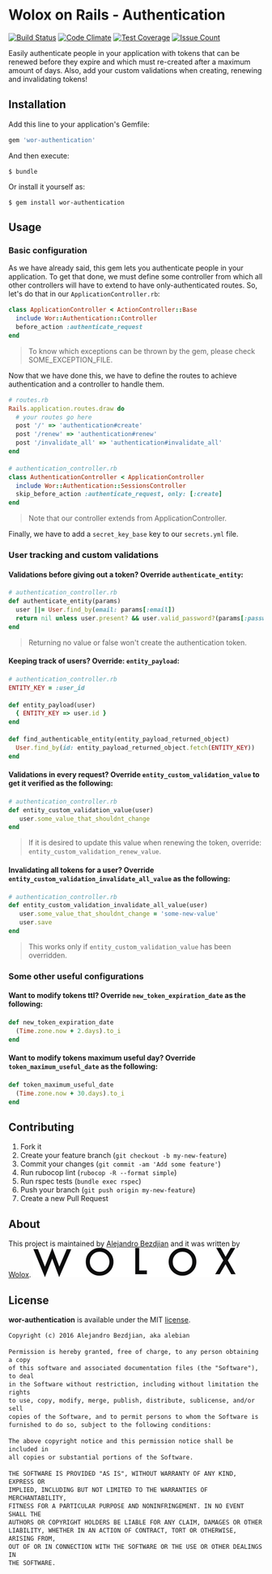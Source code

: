 # Wolox on Rails - Authentication
[![Build Status](https://travis-ci.org/Wolox/wor-authentication.svg)](https://travis-ci.org/Wolox/wor-authentication)
[![Code Climate](https://codeclimate.com/github/Wolox/wor-authentication/badges/gpa.svg)](https://codeclimate.com/github/Wolox/wor-authentication)
[![Test Coverage](https://codeclimate.com/github/Wolox/wor-authentication/badges/coverage.svg)](https://codeclimate.com/github/Wolox/wor-authentication/coverage)
[![Issue Count](https://codeclimate.com/github/Wolox/wor-authentication/badges/issue_count.svg)](https://codeclimate.com/github/Wolox/wor-authentication)

Easily authenticate people in your application with tokens that can be renewed before they expire and which must re-created after a maximum amount of days. Also, add your custom validations when creating, renewing and invalidating tokens!

## Installation

Add this line to your application's Gemfile:

```ruby
gem 'wor-authentication'
```

And then execute:

    $ bundle

Or install it yourself as:

    $ gem install wor-authentication

## Usage

### Basic configuration

As we have already said, this gem lets you authenticate people in your application. To get that done, we must define some controller from which all other controllers will have to extend to have only-authenticated routes. So, let's do that in our `ApplicationController.rb`:
```ruby
class ApplicationController < ActionController::Base
  include Wor::Authentication::Controller
  before_action :authenticate_request
end
```
> To know which exceptions can be thrown by the gem, please check SOME_EXCEPTION_FILE.

Now that we have done this, we have to define the routes to achieve authentication and a controller to handle them.
```ruby
# routes.rb
Rails.application.routes.draw do
  # your routes go here
  post '/' => 'authentication#create'
  post '/renew' => 'authentication#renew'
  post '/invalidate_all' => 'authentication#invalidate_all'
end

# authentication_controller.rb
class AuthenticationController < ApplicationController
  include Wor::Authentication::SessionsController
  skip_before_action :authenticate_request, only: [:create]
end
```
> Note that our controller extends from ApplicationController.

Finally, we have to add a `secret_key_base` key to our  `secrets.yml` file.

### User tracking and custom validations

#### Validations before giving out a token? Override `authenticate_entity`:

```ruby
# authentication_controller.rb
def authenticate_entity(params)
  user ||= User.find_by(email: params[:email])
  return nil unless user.present? && user.valid_password?(params[:password])
end
```
> Returning no value or false won't create the authentication token.

#### Keeping track of users? Override: `entity_payload`:

```ruby
# authentication_controller.rb
ENTITY_KEY = :user_id

def entity_payload(user)
  { ENTITY_KEY => user.id }
end

def find_authenticable_entity(entity_payload_returned_object)
  User.find_by(id: entity_payload_returned_object.fetch(ENTITY_KEY))
end
```

#### Validations in every request? Override `entity_custom_validation_value` to get it verified as the following:

```ruby
# authentication_controller.rb
def entity_custom_validation_value(user)
   user.some_value_that_shouldnt_change
end
```
> If it is desired to update this value when renewing the token, override: `entity_custom_validation_renew_value`.

#### Invalidating all tokens for a user? Override `entity_custom_validation_invalidate_all_value` as the following:

```ruby
# authentication_controller.rb
def entity_custom_validation_invalidate_all_value(user)
   user.some_value_that_shouldnt_change = 'some-new-value'
   user.save
end
```
> This works only if `entity_custom_validation_value` has been overridden.


### Some other useful configurations

#### Want to modify tokens ttl? Override `new_token_expiration_date` as the following:

```ruby
def new_token_expiration_date
  (Time.zone.now + 2.days).to_i
end
```

#### Want to modify tokens maximum useful day? Override `token_maximum_useful_date` as the following:

```ruby
def token_maximum_useful_date
  (Time.zone.now + 30.days).to_i
end
```

## Contributing

1. Fork it
2. Create your feature branch (`git checkout -b my-new-feature`)
3. Commit your changes (`git commit -am 'Add some feature'`)
4. Run rubocop lint (`rubocop -R --format simple`)
5. Run rspec tests (`bundle exec rspec`)
6. Push your branch (`git push origin my-new-feature`)
7. Create a new Pull Request

## About ##

This project is maintained by [Alejandro Bezdjian](https://github.com/alebian) and it was written by [Wolox](http://www.wolox.com.ar).
![Wolox](https://raw.githubusercontent.com/Wolox/press-kit/master/logos/logo_banner.png)

## License

**wor-authentication** is available under the MIT [license](https://raw.githubusercontent.com/Wolox/wor-authentication/master/LICENSE.md).

    Copyright (c) 2016 Alejandro Bezdjian, aka alebian

    Permission is hereby granted, free of charge, to any person obtaining a copy
    of this software and associated documentation files (the "Software"), to deal
    in the Software without restriction, including without limitation the rights
    to use, copy, modify, merge, publish, distribute, sublicense, and/or sell
    copies of the Software, and to permit persons to whom the Software is
    furnished to do so, subject to the following conditions:

    The above copyright notice and this permission notice shall be included in
    all copies or substantial portions of the Software.

    THE SOFTWARE IS PROVIDED "AS IS", WITHOUT WARRANTY OF ANY KIND, EXPRESS OR
    IMPLIED, INCLUDING BUT NOT LIMITED TO THE WARRANTIES OF MERCHANTABILITY,
    FITNESS FOR A PARTICULAR PURPOSE AND NONINFRINGEMENT. IN NO EVENT SHALL THE
    AUTHORS OR COPYRIGHT HOLDERS BE LIABLE FOR ANY CLAIM, DAMAGES OR OTHER
    LIABILITY, WHETHER IN AN ACTION OF CONTRACT, TORT OR OTHERWISE, ARISING FROM,
    OUT OF OR IN CONNECTION WITH THE SOFTWARE OR THE USE OR OTHER DEALINGS IN
    THE SOFTWARE.
